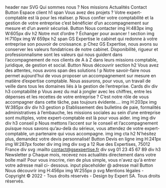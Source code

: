 header
    nav
        SVG
        Qui sommes nous ?
        Nos missions
        Actualités
        Contact
        Button
            Espace client
    h1
        span
            Vous avez des projets ?
        Votre expert-comptable
        est là pour les réaliser.
    p
        Nous confier votre comptabilité et la gestion de votre entreprise c’est bénéficier d’un accompagnement sur mesure et d’un avenir sécurisé.
    Button
        Nous contacter
    img H:483px
        img W:605px
    div
        h2
            Notre mot d’ordre ? Échanger pour avancer !
section
        img H:710px
            img W 659px
    h2
        span
            GS Expertise
        le cabinet qui redonne à votre entreprise son pouvoir de croissance.
    p
        Chez GS Expertise, nous avons su conserver les valeurs fondatrices de notre cabinet. Disponibilité, rigueur et professionnalisme sont les valeurs qui nous guident dans l’accompagnement de nos clients de A à Z dans leurs missions comptable, juridique, de gestion et social.
    Button
        Nous découvrir
    section
            h2
                Vous avez des attentes, nous
                avons
                span
                    des solutions
                !
            p
                Notre savoir-faire nous permet aujourd’hui de vous proposer un accompagnement sur mesure en matière d’expertise comptable. Nous assurons, pour vous, un travail de veille dans tous les domaines liés à la gestion de l’entreprise.
        Cards
            div
                div
                    h3
                        comptabilité
                    p
                       Vous avez du mal à jongler avec les chiffres, entre les dépenses et les recettes de votre entreprise ? C’est notre rôle de vous accompagner dans cette tâche, pas toujours évidente…. 
                img H:203px
                    img W:385px
            div
                div
                    h3
                        gestion
                    p
                       Etablissement des bulletins de paie, formalités administratives à l’embauche, les missions sociales au sein d’une entreprise sont multiples, votre expert-comptable est là pour vous aider. 
                img
                    img
            div
                div
                    h3
                        conseil
                    p
                        Nous mettons l’accent sur le conseil et l’accompagnement puisque nous savons qu’au-delà du sérieux, vous attendez de votre expert-comptable, un partenaire qui vous accompagne.
                img
                    img
            cta
                h2
                    N'hésitez plus, demandez votre devis 
                    personnalisé!
                Button
                    Devis en ligne 
                img H:241px
                    img W:287px
        footer
            div
                    img
                        img
                    div
                        svg
                        a
                            12 Rue des Expertises,
                            75012 France
                    div
                        svg
                        :mailto
                            contact@gsexpertise.fr
                    div
                        svg
                        01 23 45 67 89
            div
                h3
                    Newsletter
                p
                    Chaque mois, recevez nos actualités directement dans votre boîte mail!
                    Pour vous inscrire, rien de plus simple, vous n'avez qu'à entrer votre adresse mail ci-
                    dessous.
                input
                    placeholder
                        @ adresse mail
                Button
                    Nous découvrir
                img H:456px
                    img W:255px
                p
                    svg Mentions légales - Copyright &copy; 2022 - Tous droits réservés - Design by Expert SA. Tous droits réservés.
